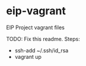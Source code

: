 eip-vagrant
===========

EIP Project vagrant files

TODO: Fix this readme.
Steps:

* ssh-add ~/.ssh/id_rsa
* vagrant up
